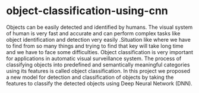 # object-classification-using-cnn
Objects can be easily detected and identified by humans. The visual
system of human is very fast and accurate and can perform complex tasks like
object identification and detection very easily .Situation like where we have to
find from so many things and trying to find that key will take long time and we
have to face some difficulties. Object classification is very important for
applications in automatic visual surveillance system. The process of classifying
objects into predefined and semantically meaningful categories using its
features is called object classification. In this project we proposed a new model for
detection and classification of objects by taking the features to classify the
detected objects using Deep Neural Network (DNN).
